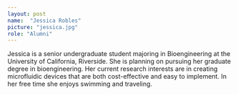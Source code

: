 ```yaml
---
layout: post
name:  "Jessica Robles"
picture: "jessica.jpg"
role: "Alumni"
---
```

Jessica is a senior undergraduate student majoring in Bioengineering at the University of California, Riverside. She is planning on pursuing her graduate degree in bioengineering. Her current research interests are in creating microfluidic devices that are both cost-effective and easy to implement. In her free time she enjoys swimming and traveling.
